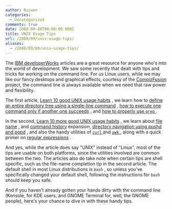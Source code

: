 ```yaml
---
author: Ruiwen
categories:
  - Uncategorized
comments: true
date: 2008-09-08T00:00:00.000Z
title: UNIX Usage Tips
url: /2008/09/unix-usage-tips/
aliases:
  - /2008/09/08/unix-usage-tips/
---
```


The <a href="http://www.ibm.com/developerworks/">IBM developerWorks</a> articles are a great resource for anyone who's into the world of development. We saw some recently that dealt with tips and tricks for working on the command line. For us Linux users, while we may like our fancy desktops and graphical effects, courtesy of the <a href="http://www.compiz-fusion.org/">CompizFusion</a> project, the command line is always available when we need that raw power and flexibility.

The first article, <a href="http://www.ibm.com/developerworks/aix/library/au-badunixhabits.html?S_TACT=105AGX20&amp;S_CMP=EDU">Learn 10 good UNIX usage habits</a> , we learn how to <a href="http://www.ibm.com/developerworks/aix/library/au-badunixhabits.html?S_TACT=105AGX20&amp;S_CMP=EDU#one">define an entire directory tree using a single-line command</a> , <a href="http://www.ibm.com/developerworks/aix/library/au-badunixhabits.html?S_TACT=105AGX20&amp;S_CMP=EDU#three">how to execute one command only if another one succeeds</a> , and <a href="http://www.ibm.com/developerworks/aix/library/au-badunixhabits.html?S_TACT=105AGX20&amp;S_CMP=EDU#nine">how to properly use <code>grep</code> </a> .

In the second, <a href="http://www.ibm.com/developerworks/aix/library/au-unixtips/index.html?S_TACT=105AGX20&amp;S_CMP=EDU">Learn 10 more good UNIX usage habits</a> , we learn about <a href="http://www.ibm.com/developerworks/aix/library/au-unixtips/index.html?S_TACT=105AGX20&amp;S_CMP=EDU#N100E7">file name</a> , and <a href="http://www.ibm.com/developerworks/aix/library/au-unixtips/index.html?S_TACT=105AGX20&amp;S_CMP=EDU#N10194">command history</a> expansion, <a href="http://www.ibm.com/developerworks/aix/library/au-unixtips/index.html?S_TACT=105AGX20&amp;S_CMP=EDU#N101F6">directory navigation using pushd and popd</a> , and also the handy utilities of <a href="http://www.ibm.com/developerworks/aix/library/au-unixtips/index.html?S_TACT=105AGX20&amp;S_CMP=EDU#N102E0"><code>curl</code> </a> and <a href="http://www.ibm.com/developerworks/aix/library/au-unixtips/index.html?S_TACT=105AGX20&amp;S_CMP=EDU#N10460"><code>awk</code> </a> , along with a quick primer on <a href="http://www.ibm.com/developerworks/aix/library/au-unixtips/index.html?S_TACT=105AGX20&amp;S_CMP=EDU#N10338">regular expressions</a> .

And yes, while the article does say &quot;UNIX&quot; instead of &quot;Linux&quot;, most of the tips are usable on both platforms, since the utilities involved are common between the two. The articles also do take note when certain tips are shell specific, such as the file-name completion tip in the second article. The default shell in most Linux distributions is <code>bash</code> , so unless you've specifically changed your default shell, following the instructions for <code>bash</code> should keep you safe.

And if you haven't already gotten your hands dirty with the command line (Konsole, for KDE users, and GNOME Terminal for, well, the GNOME people), here's your chance to dive in with these handy tips.
